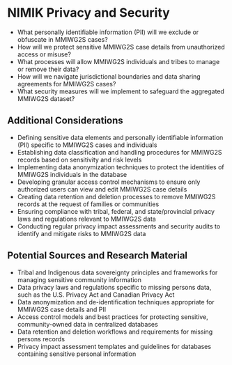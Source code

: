 # NIMIK Privacy and Security

- What personally identifiable information (PII) will we exclude or obfuscate in MMIWG2S cases?
- How will we protect sensitive MMIWG2S case details from unauthorized access or misuse?
- What processes will allow MMIWG2S individuals and tribes to manage or remove their data?
- How will we navigate jurisdictional boundaries and data sharing agreements for MMIWG2S cases?
- What security measures will we implement to safeguard the aggregated MMIWG2S dataset?

## Additional Considerations
- Defining sensitive data elements and personally identifiable information (PII) specific to MMIWG2S cases and individuals
- Establishing data classification and handling procedures for MMIWG2S records based on sensitivity and risk levels
- Implementing data anonymization techniques to protect the identities of MMIWG2S individuals in the database
- Developing granular access control mechanisms to ensure only authorized users can view and edit MMIWG2S case details
- Creating data retention and deletion processes to remove MMIWG2S records at the request of families or communities
- Ensuring compliance with tribal, federal, and state/provincial privacy laws and regulations relevant to MMIWG2S data
- Conducting regular privacy impact assessments and security audits to identify and mitigate risks to MMIWG2S data

## Potential Sources and Research Material
- Tribal and Indigenous data sovereignty principles and frameworks for managing sensitive community information
- Data privacy laws and regulations specific to missing persons data, such as the U.S. Privacy Act and Canadian Privacy Act
- Data anonymization and de-identification techniques appropriate for MMIWG2S case details and PII
- Access control models and best practices for protecting sensitive, community-owned data in centralized databases
- Data retention and deletion workflows and requirements for missing persons records
- Privacy impact assessment templates and guidelines for databases containing sensitive personal information
